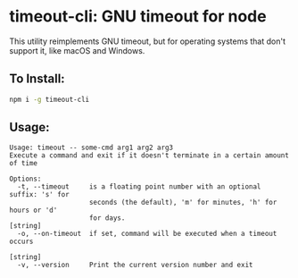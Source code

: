 # timeout-cli: GNU timeout for node

This utility reimplements GNU timeout, but for operating systems that don't support it, like macOS and Windows. 

## To Install:

```sh
npm i -g timeout-cli
```

## Usage:

```
Usage: timeout -- some-cmd arg1 arg2 arg3
Execute a command and exit if it doesn't terminate in a certain amount of time

Options:
  -t, --timeout     is a floating point number with an optional suffix: 's' for
                    seconds (the default), 'm' for minutes, 'h' for hours or 'd'
                    for days.                                           [string]
  -o, --on-timeout  if set, command will be executed when a timeout occurs
                                                                        [string]
  -v, --version     Print the current version number and exit
```

